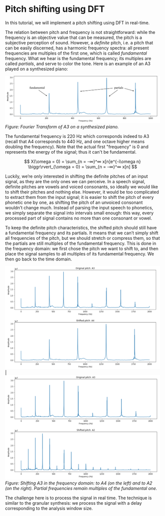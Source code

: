 # Pitch shifting using DFT

In this tutorial, we will implement a pitch shifting using DFT in real-time.

The relation between pitch and frequency is not straightforward: while the frequency is an objective value that can be measured, the pitch is a subjective perception of sound. However, a *definite* pitch, i.e. a pitch that can be easily discerned, has a harmonic frequency spectra: all present frequencies are multiples of the first one, which is called *fundamental* frequency. What we hear is the fundamental frequency; its multiples are called *partials*, and serve to color the tone. Here is an example of an A3 played on a synthesized piano:

![alt text](pianofreq.png "Piano frequencies - A3")
_Figure: Fourier Transform of A3 on a synthesized piano._

The fundamental frequency is 220 Hz which corresponds indeed to A3 (recall that A4 corresponds to 440 Hz, and one octave higher means doubling the frequency). Note that the actual first "frequency" is 0 and represents the energy of the signal; thus it can't be fundamental.

$$ 
X(\omega = 0) = \sum_{n = -∞}^∞ x[n]e^{-i\omega n} \biggr\rvert_{\omega = 0} = \sum_{n = -∞}^∞ x[n]
$$

Luckily, we’re only interested in shifting the definite pitches of an input signal, as they are the only ones we can perceive. In a speech signal, definite pitches are vowels and voiced consonants, so ideally we would like to shift their pitches and nothing else. However, it would be too complicated to extract them from the input signal; it is easier to shift the pitch of every phonetic one by one, as shifting the pitch of an unvoiced consonant wouldn’t change much. Instead of parsing the input speech to phonetics, we simply separate the signal into intervals small enough: this way, every processed part of signal contains no more than one consonant or vowel.

To keep the definite pitch characteristics, the shifted pitch should still have a fundamental frequency and its partials. It means that we can’t simply shift all frequencies of the pitch, but we should stretch or compress them, so that the partials are still multiples of the fundamental frequency. This is done in the frequency domain: we first chose the pitch we want to shift to, and then place the signal samples to all multiples of its fundamental frequency. We then go back to the time domain.

![alt text](pianofreq1.png "Piano A3 shifted to A4") | ![alt text](pianofreq2.png "Piano A3 shifted to A2")
_Figure: Shifting A3 in the frequency domain: to A4 (on the left) and to A2 (on the right). Partial frequencies remain multiples of the fundamental one._

The challenge here is to process the signal in real time. The technique is similar to the granular synthesis: we process the signal with a delay corresponding to the analysis window size. 

